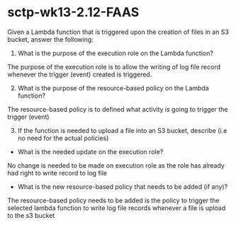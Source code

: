 # sctp-wk13-2.12-FAAS
Given a Lambda function that is triggered upon the creation of files in an S3 bucket, answer the following:
1.	What is the purpose of the execution role on the Lambda function?

The purpose of the execution role is to allow the writing of log file record whenever the trigger (event) created is triggered.

2.	What is the purpose of the resource-based policy on the Lambda function?

The resource-based policy is to defined what activity is going to trigger the trigger (event)

3.	If the function is needed to upload a file into an S3 bucket, describe (i.e no need for the actual policies)
-	What is the needed update on the execution role?

No change is needed to be made on execution role as the role has already had right to write record to log file

-	What is the new resource-based policy that needs to be added (if any)?

The resource-based policy needs to be added is the policy to trigger the selected lambda function to write log file records whenever a file is upload to the s3 bucket
